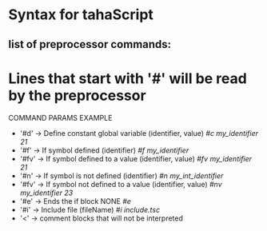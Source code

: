 Syntax for tahaScript
=====================

list of preprocessor commands:
------------------------------

# Lines that start with '#' will be read by the preprocessor

COMMAND                                               PARAMS                         EXAMPLE

* '#d'    -> Define constant global variable         (identifier, value)             *#c my_identifier 21*
* '#f'    -> If symbol defined                       (identifier)                    *#f my_identifier*
* '#fv'   -> If symbol defined to a value            (identifier, value)             *#fv my_identifier 21*
* '#n'    -> If symbol is not defined                (identifier)                    *#n my_int_identifier*
* '#fv'   -> If symbol not defined to a value        (identifier, value)             *#nv my_identifier 23*
* '#e'    -> Ends the if block                       NONE                            *#e*
* '#i'    -> Include file                            (fileName)                      *#i include.tsc*           
* '<'     -> comment blocks that will not be interpreted



